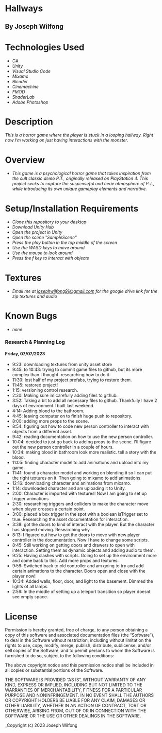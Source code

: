 # Hallways

## By Joseph Wilfong

# Technologies Used

* _C#_
* _Unity_
* _Visual Studio Code_
* _Mixamo_
* _Blender_
* _Cinemachine_
* _FMOD_
* _ShaderLab_
* _Adobe Photoshop_

# Description

_This is a horror game where the player is stuck in a looping hallway. Right now I'm working on just having interactions with the monster._

# Overview

* _This game is a psychological horror game that takes inspiration from the cult classic demo P.T., originally released on PlayStation 4. This project seeks to capture the suspenseful and eerie atmosphere of P.T., while introducing its own unique gameplay elements and narrative._

# Setup/Installation Requirements

* _Clone this repository to your desktop_
* _Download Unity Hub_
* _Open the project in Unity_
* _Open the scene "SampleScene"_
* _Press the play button in the top middle of the screen_
* _Use the WASD keys to move around_
* _Use the mouse to look around_
* _Press the f key to interact with objects_

# Textures

* _Email me at josephwilfong91@gmail.com for the google drive link for the zip textures and audio_

# Known Bugs

* _none_

### Research & Planning Log
#### Friday, 07/07/2023

* 9:23: downloading textures from unity asset store
* 9:45: to 10:43: trying to commit game files to github, but its more complex than I thought. researching how to do it.
* 11:30: lost half of my project prefabs, trying to restore them.
* 11:45: restored project!
* 1:15: versioning control research.
* 2:30: Making sure im carefully adding files to github.
* 3:52: Taking a bit to add all necessary files to github. Thankfully I have 2 days of environment I built last weekend.
* 4:14: Adding blood to the bathroom.
* 4:45: leaving computer on to finish huge push to repository.
* 8:00: adding more props to the scene.
* 8:54: figuring out how to code new person controller to interact with objects from a different asset.
* 9:42: reading documentation on how to use the new person controller.
* 10:04: decided to just go back to adding props to the scene. I'll figure out the new person controller in a couple of hours.
* 10:34: making blood in bathroom look more realistic. tell a story with the blood.
* 11:05: finding character model to add animations and upload into my game.
* 11:41: found a character model and working on blending it so I can put the right textures on it. Then going to mixamo to add animations.
* 12:16: downloading character and animations from mixamo.
* 1:14: downloaded character and am uploading it to Unity.
* 2:00: Character is imported with textures! Now I am going to set up trigger animations
* 2:30: researching triggers and colliders to make the character move when player crosses a certain point.
* 3:00: placed a box trigger in the spot with a boolean isTrigger set to true. Researching the asset documentation for interaction.
* 3:38: got the doors to kind of interact with the player. But the character has stopped moving. Researching why.
* 8:13: I figured out how to get the doors to move with new player controller in the documentation. Now I have to change some scripts.
* 8:45: Still working on getting doors and drawers to open with interaction. Setting them as dynamic objects and adding audio to them.
* 9:25: Having clashes with scripts. Going to set up the environment more and come back to this. Add more props and textures.
* 9:58: Switched back to old controller and am going to try and add certain animations to the character. Doors open and close with the player now!
* 10:34: Added walls, floor, door, and light to the basement. Dimmed the lights of all lamps.
* 2:56: In the middle of setting up a teleport transition so player doesnt see empty space.

# License

Permission is hereby granted, free of charge, to any person obtaining a copy of this software and associated documentation files (the “Software”), to deal in the Software without restriction, including without limitation the rights to use, copy, modify, merge, publish, distribute, sublicense, and/or sell copies of the Software, and to permit persons to whom the Software is furnished to do so, subject to the following conditions:

The above copyright notice and this permission notice shall be included in all copies or substantial portions of the Software.

THE SOFTWARE IS PROVIDED “AS IS”, WITHOUT WARRANTY OF ANY KIND, EXPRESS OR IMPLIED, INCLUDING BUT NOT LIMITED TO THE WARRANTIES OF MERCHANTABILITY, FITNESS FOR A PARTICULAR PURPOSE AND NONINFRINGEMENT. IN NO EVENT SHALL THE AUTHORS OR COPYRIGHT HOLDERS BE LIABLE FOR ANY CLAIM, DAMAGES OR OTHER LIABILITY, WHETHER IN AN ACTION OF CONTRACT, TORT OR OTHERWISE, ARISING FROM, OUT OF OR IN CONNECTION WITH THE SOFTWARE OR THE USE OR OTHER DEALINGS IN THE SOFTWARE.

_Copyright (c) 2023 Joseph Wilfong